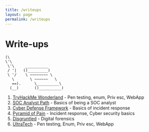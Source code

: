 ```yaml
---
title: /writeups
layout: page
permalink: /writeups
---
```

# Write-ups
```
(\ 
\'\ 
 \'\     __________  
 / '|   ()_________)
 \ '/    \ ~~~~~~~~ \
   \       \ ~~~~~~   \
   ==).      \__________\
  (__)       ()__________)
```
1. [TryHackMe Wonderland](/writeups/thm/wonderland.md) - Pen testing, enum, Priv esc, WebApp
2. [SOC Analyst Path](/writeups/htb/SOCanalystpath.md) - Basics of being a SOC analyst
3. [Cyber Defense Framework](/writeups/thm/SOC1Path/CDF.md) - Basics of incident response 
4. [Pyramid of Pain](/writeups/thm/SOC1Path/PoP.md) - Incident response, Cyber security basics
5. [Disgruntled](/writeups/thm/disgruntled.md) - Digital forensics
6. [UltraTech](/writeups/thm/ultratech.md) - Pen testing, Enum, Priv esc, WebApp 
   
